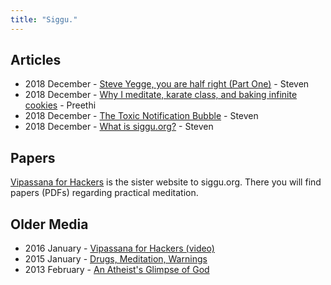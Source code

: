 ```yaml
---
title: "Siggu."
---
```


## Articles

- 2018 December - [Steve Yegge, you are half right (Part One)](https://medium.com/siggu/steve-yegge-you-are-half-right-part-one-5560054e2922) - Steven
- 2018 December - [Why I meditate, karate class, and baking infinite cookies](https://medium.com/siggu/week-1-the-week-before-christmas-or-why-i-meditate-karate-class-and-baking-infinite-cookies-48da5ca38b54) - Preethi
- 2018 December - [The Toxic Notification Bubble](https://medium.com/siggu/the-toxic-notification-bubble-2dbac032e34a) - Steven
- 2018 December - [What is siggu.org?](https://medium.com/siggu/what-is-siggu-org-a8e8823daee5) - Steven

## Papers

[Vipassana for Hackers](https://vipassana-for-hackers.org) is the sister website to siggu.org. There you will find papers (PDFs) regarding practical meditation.

## Older Media

- 2016 January - [Vipassana for Hackers (video)](https://www.youtube.com/watch?v=1BWYqHbF00c)
- 2015 January - [Drugs, Meditation, Warnings](http://blog.deobald.ca/2015/01/drugs-meditation-warnings.html)
- 2013 February - [An Atheist's Glimpse of God](http://blog.deobald.ca/2013/02/an-atheists-glimpse-of-god.html)
